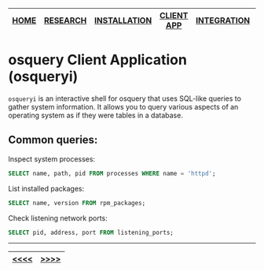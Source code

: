 |[HOME](https://github.com/charlottecroce/ChamplainTechJournals/blob/main/net-sec-controls-sec350/osquery_project/README.md)|[RESEARCH](https://github.com/charlottecroce/ChamplainTechJournals/blob/main/net-sec-controls-sec350/osquery_project/01_research.md)|[INSTALLATION](https://github.com/charlottecroce/ChamplainTechJournals/blob/main/net-sec-controls-sec350/osquery_project/02_install_rocky.md)|[CLIENT APP](https://github.com/charlottecroce/ChamplainTechJournals/blob/main/net-sec-controls-sec350/osquery_project/03_client_app.md)|[INTEGRATION](https://github.com/charlottecroce/ChamplainTechJournals/blob/main/net-sec-controls-sec350/osquery_project/04_wazuh_integration.md)|[DEMONSTRATION](https://github.com/charlottecroce/ChamplainTechJournals/blob/main/net-sec-controls-sec350/osquery_project/05_demonstration.md)|[CONCLUSION](https://github.com/charlottecroce/ChamplainTechJournals/blob/main/net-sec-controls-sec350/osquery_project/06_conclusion.md)|
|-|-|-|-|-|-|-|

# osquery Client Application (osqueryi)
`osqueryi` is an interactive shell for osquery that uses SQL-like queries to gather system information. It allows you to query various aspects of an operating system as if they were tables in a database.

## Common queries:
Inspect system processes:
```sql
SELECT name, path, pid FROM processes WHERE name = 'httpd';
```
List installed packages:
```sql
SELECT name, version FROM rpm_packages;
```
Check listening network ports:
```sql
SELECT pid, address, port FROM listening_ports;
```

___
|[<<<<](https://github.com/charlottecroce/ChamplainTechJournals/blob/main/net-sec-controls-sec350/osquery_project/02_install_rocky.md)|[>>>>](https://github.com/charlottecroce/ChamplainTechJournals/blob/main/net-sec-controls-sec350/osquery_project/04_wazuh_integration.md)|
|-|-|
